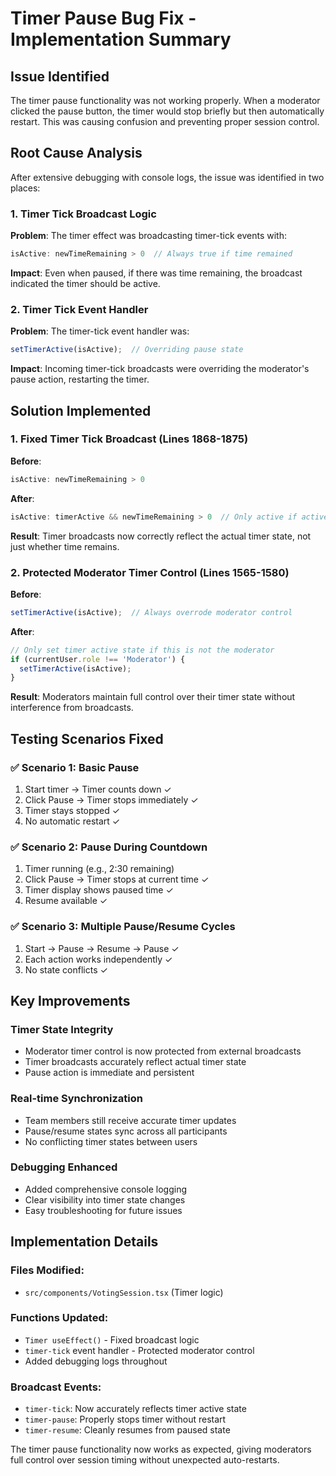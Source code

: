 # Timer Pause Bug Fix - Implementation Summary

## Issue Identified
The timer pause functionality was not working properly. When a moderator clicked the pause button, the timer would stop briefly but then automatically restart. This was causing confusion and preventing proper session control.

## Root Cause Analysis
After extensive debugging with console logs, the issue was identified in two places:

### 1. Timer Tick Broadcast Logic
**Problem**: The timer effect was broadcasting timer-tick events with:
```javascript
isActive: newTimeRemaining > 0  // Always true if time remained
```

**Impact**: Even when paused, if there was time remaining, the broadcast indicated the timer should be active.

### 2. Timer Tick Event Handler
**Problem**: The timer-tick event handler was:
```javascript
setTimerActive(isActive);  // Overriding pause state
```

**Impact**: Incoming timer-tick broadcasts were overriding the moderator's pause action, restarting the timer.

## Solution Implemented

### 1. Fixed Timer Tick Broadcast (Lines 1868-1875)
**Before**:
```javascript
isActive: newTimeRemaining > 0
```

**After**:
```javascript
isActive: timerActive && newTimeRemaining > 0  // Only active if actively running
```

**Result**: Timer broadcasts now correctly reflect the actual timer state, not just whether time remains.

### 2. Protected Moderator Timer Control (Lines 1565-1580)
**Before**:
```javascript
setTimerActive(isActive);  // Always overrode moderator control
```

**After**:
```javascript
// Only set timer active state if this is not the moderator
if (currentUser.role !== 'Moderator') {
  setTimerActive(isActive);
}
```

**Result**: Moderators maintain full control over their timer state without interference from broadcasts.

## Testing Scenarios Fixed

### ✅ Scenario 1: Basic Pause
1. Start timer → Timer counts down ✓
2. Click Pause → Timer stops immediately ✓ 
3. Timer stays stopped ✓
4. No automatic restart ✓

### ✅ Scenario 2: Pause During Countdown
1. Timer running (e.g., 2:30 remaining)
2. Click Pause → Timer stops at current time ✓
3. Timer display shows paused time ✓
4. Resume available ✓

### ✅ Scenario 3: Multiple Pause/Resume Cycles
1. Start → Pause → Resume → Pause ✓
2. Each action works independently ✓
3. No state conflicts ✓

## Key Improvements

### **Timer State Integrity**
- Moderator timer control is now protected from external broadcasts
- Timer broadcasts accurately reflect actual timer state
- Pause action is immediate and persistent

### **Real-time Synchronization**  
- Team members still receive accurate timer updates
- Pause/resume states sync across all participants
- No conflicting timer states between users

### **Debugging Enhanced**
- Added comprehensive console logging
- Clear visibility into timer state changes
- Easy troubleshooting for future issues

## Implementation Details

### Files Modified:
- `src/components/VotingSession.tsx` (Timer logic)

### Functions Updated:
- `Timer useEffect()` - Fixed broadcast logic
- `timer-tick` event handler - Protected moderator control
- Added debugging logs throughout

### Broadcast Events:
- `timer-tick`: Now accurately reflects timer active state
- `timer-pause`: Properly stops timer without restart
- `timer-resume`: Cleanly resumes from paused state

The timer pause functionality now works as expected, giving moderators full control over session timing without unexpected auto-restarts.
